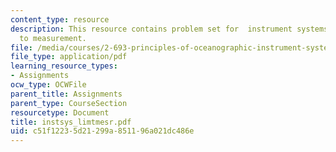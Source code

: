 ```yaml
---
content_type: resource
description: This resource contains problem set for  instrument systems and limits
  to measurement.
file: /media/courses/2-693-principles-of-oceanographic-instrument-systems-sensors-and-measurements-13-998-spring-2004/c51f12235d21299a851196a021dc486e_instsys_limtmesr.pdf
file_type: application/pdf
learning_resource_types:
- Assignments
ocw_type: OCWFile
parent_title: Assignments
parent_type: CourseSection
resourcetype: Document
title: instsys_limtmesr.pdf
uid: c51f1223-5d21-299a-8511-96a021dc486e
---
```

